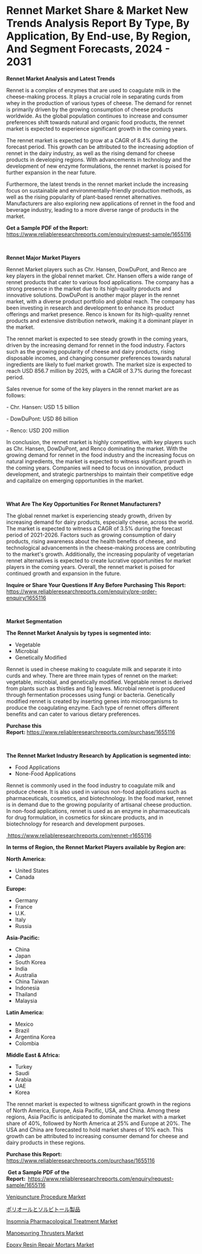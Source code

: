 <p><h1>Rennet Market Share & Market New Trends Analysis Report By Type, By Application, By End-use, By Region, And Segment Forecasts, 2024 - 2031</h1></p><p><strong>Rennet Market Analysis and Latest Trends</strong></p>
<p><p>Rennet is a complex of enzymes that are used to coagulate milk in the cheese-making process. It plays a crucial role in separating curds from whey in the production of various types of cheese. The demand for rennet is primarily driven by the growing consumption of cheese products worldwide. As the global population continues to increase and consumer preferences shift towards natural and organic food products, the rennet market is expected to experience significant growth in the coming years.</p><p>The rennet market is expected to grow at a CAGR of 8.4% during the forecast period. This growth can be attributed to the increasing adoption of rennet in the dairy industry, as well as the rising demand for cheese products in developing regions. With advancements in technology and the development of new enzyme formulations, the rennet market is poised for further expansion in the near future.</p><p>Furthermore, the latest trends in the rennet market include the increasing focus on sustainable and environmentally-friendly production methods, as well as the rising popularity of plant-based rennet alternatives. Manufacturers are also exploring new applications of rennet in the food and beverage industry, leading to a more diverse range of products in the market.</p></p>
<p><strong>Get a Sample PDF of the Report:&nbsp;</strong> <a href="https://www.reliableresearchreports.com/enquiry/request-sample/1655116">https://www.reliableresearchreports.com/enquiry/request-sample/1655116</a></p>
<p>&nbsp;</p>
<p><strong>Rennet Major Market Players</strong></p>
<p><p>Rennet Market players such as Chr. Hansen, DowDuPont, and Renco are key players in the global rennet market. Chr. Hansen offers a wide range of rennet products that cater to various food applications. The company has a strong presence in the market due to its high-quality products and innovative solutions. DowDuPont is another major player in the rennet market, with a diverse product portfolio and global reach. The company has been investing in research and development to enhance its product offerings and market presence. Renco is known for its high-quality rennet products and extensive distribution network, making it a dominant player in the market.</p><p>The rennet market is expected to see steady growth in the coming years, driven by the increasing demand for rennet in the food industry. Factors such as the growing popularity of cheese and dairy products, rising disposable incomes, and changing consumer preferences towards natural ingredients are likely to fuel market growth. The market size is expected to reach USD 856.7 million by 2025, with a CAGR of 3.7% during the forecast period.</p><p>Sales revenue for some of the key players in the rennet market are as follows:</p><p>- Chr. Hansen: USD 1.5 billion</p><p>- DowDuPont: USD 86 billion</p><p>- Renco: USD 200 million</p><p>In conclusion, the rennet market is highly competitive, with key players such as Chr. Hansen, DowDuPont, and Renco dominating the market. With the growing demand for rennet in the food industry and the increasing focus on natural ingredients, the market is expected to witness significant growth in the coming years. Companies will need to focus on innovation, product development, and strategic partnerships to maintain their competitive edge and capitalize on emerging opportunities in the market.</p></p>
<p>&nbsp;</p>
<p><strong>What Are The Key Opportunities For Rennet Manufacturers?</strong></p>
<p><p>The global rennet market is experiencing steady growth, driven by increasing demand for dairy products, especially cheese, across the world. The market is expected to witness a CAGR of 3.5% during the forecast period of 2021-2026. Factors such as growing consumption of dairy products, rising awareness about the health benefits of cheese, and technological advancements in the cheese-making process are contributing to the market's growth. Additionally, the increasing popularity of vegetarian rennet alternatives is expected to create lucrative opportunities for market players in the coming years. Overall, the rennet market is poised for continued growth and expansion in the future.</p></p>
<p><strong>Inquire or Share Your Questions If Any Before Purchasing This Report:</strong> <a href="https://www.reliableresearchreports.com/enquiry/pre-order-enquiry/1655116">https://www.reliableresearchreports.com/enquiry/pre-order-enquiry/1655116</a></p>
<p>&nbsp;</p>
<p><strong>Market Segmentation</strong></p>
<p><strong>The Rennet Market Analysis by types is segmented into:</strong></p>
<p><ul><li>Vegetable</li><li>Microbial</li><li>Genetically Modified</li></ul></p>
<p><p>Rennet is used in cheese making to coagulate milk and separate it into curds and whey. There are three main types of rennet on the market: vegetable, microbial, and genetically modified. Vegetable rennet is derived from plants such as thistles and fig leaves. Microbial rennet is produced through fermentation processes using fungi or bacteria. Genetically modified rennet is created by inserting genes into microorganisms to produce the coagulating enzyme. Each type of rennet offers different benefits and can cater to various dietary preferences.</p></p>
<p><strong>Purchase this Report:&nbsp;</strong><a href="https://www.reliableresearchreports.com/purchase/1655116">https://www.reliableresearchreports.com/purchase/1655116</a></p>
<p>&nbsp;</p>
<p><strong>The Rennet Market Industry Research by Application is segmented into:</strong></p>
<p><ul><li>Food Applications</li><li>None-Food Applications</li></ul></p>
<p><p>Rennet is commonly used in the food industry to coagulate milk and produce cheese. It is also used in various non-food applications such as pharmaceuticals, cosmetics, and biotechnology. In the food market, rennet is in demand due to the growing popularity of artisanal cheese production. In non-food applications, rennet is used as an enzyme in pharmaceuticals for drug formulation, in cosmetics for skincare products, and in biotechnology for research and development purposes.</p></p>
<p><a href="https://www.reliableresearchreports.com/rennet-r1655116">&nbsp;https://www.reliableresearchreports.com/rennet-r1655116</a></p>
<p><strong>In terms of Region, the Rennet Market Players available by Region are:</strong></p>
<p>
    <p> <strong> North America: </strong>
        <ul>
            <li>United States</li>
            <li>Canada</li>
        </ul>
        </p> 
    <p> <strong> Europe: </strong>
        <ul>
            <li>Germany</li>
            <li>France</li>
            <li>U.K.</li>
            <li>Italy</li>
            <li>Russia</li>
        </ul>
        </p> 
    <p> <strong> Asia-Pacific: </strong>
        <ul>
            <li>China</li>
            <li>Japan</li>
            <li>South Korea</li>
            <li>India</li>
            <li>Australia</li>
            <li>China Taiwan</li>
            <li>Indonesia</li>
            <li>Thailand</li>
            <li>Malaysia</li>
        </ul>
        </p> 
    <p> <strong> Latin America: </strong>
        <ul>
            <li>Mexico</li>
            <li>Brazil</li>
            <li>Argentina Korea</li>
            <li>Colombia</li>
        </ul>
        </p> 
    <p> <strong> Middle East & Africa: </strong>
        <ul>
            <li>Turkey</li>
            <li>Saudi</li>
            <li>Arabia</li>
            <li>UAE</li>
            <li>Korea</li>
        </ul>
    </p>
    </p>
<p><p>The rennet market is expected to witness significant growth in the regions of North America, Europe, Asia Pacific, USA, and China. Among these regions, Asia Pacific is anticipated to dominate the market with a market share of 40%, followed by North America at 25% and Europe at 20%. The USA and China are forecasted to hold market shares of 10% each. This growth can be attributed to increasing consumer demand for cheese and dairy products in these regions.</p></p>
<p><strong>Purchase this Report: </strong><a href="https://www.reliableresearchreports.com/purchase/1655116">https://www.reliableresearchreports.com/purchase/1655116</a></p>
<p>&nbsp;<strong>Get a Sample PDF of the Report:&nbsp;&nbsp;</strong><a href="https://www.reliableresearchreports.com/enquiry/request-sample/1655116">https://www.reliableresearchreports.com/enquiry/request-sample/1655116</a></p>
<p><strong></strong></p>
<p><p><a href="https://github.com/lukmanduiky01/Market-Research-Report-List-1/blob/main/venipuncture-procedure-market.md">Venipuncture Procedure Market</a></p><p><a href="https://github.com/DanykaKilback/Market-Research-Report-List-1/blob/main/3155800171737.md">ポリオールとソルビトール製品</a></p><p><a href="https://github.com/Gilanghao0/Market-Research-Report-List-1/blob/main/insomnia-pharmacological-treatment-market.md">Insomnia Pharmacological Treatment Market</a></p><p><a href="https://www.linkedin.com/pulse/manoeuvring-thrusters-market-emerging-trends-future-prospects-prire?trackingId=LjSZAK7HoNtq9k%2Fi26SevQ%3D%3D">Manoeuvring Thrusters Market</a></p><p><a href="https://www.linkedin.com/pulse/global-epoxy-resin-repair-mortars-market-share-growth-opportunities-xhdie?trackingId=CENgPJHMRXDoQQYOpt4cug%3D%3D">Epoxy Resin Repair Mortars Market</a></p></p>